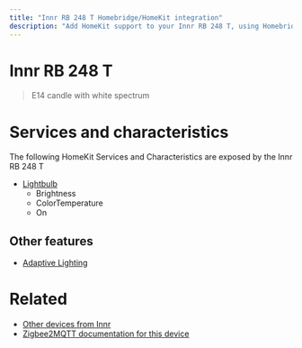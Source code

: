 ```yaml
---
title: "Innr RB 248 T Homebridge/HomeKit integration"
description: "Add HomeKit support to your Innr RB 248 T, using Homebridge, Zigbee2MQTT and homebridge-z2m."
---
```

<!---
This file has been GENERATED using src/docgen/docgen.ts
DO NOT EDIT THIS FILE MANUALLY!
-->
# Innr RB 248 T
> E14 candle with white spectrum


# Services and characteristics
The following HomeKit Services and Characteristics are exposed by
the Innr RB 248 T

* [Lightbulb](../../light.md)
  * Brightness
  * ColorTemperature
  * On


## Other features
* [Adaptive Lighting](../../light.md)


# Related
* [Other devices from Innr](../index.md#innr)
* [Zigbee2MQTT documentation for this device](https://www.zigbee2mqtt.io/devices/RB_248_T.html)